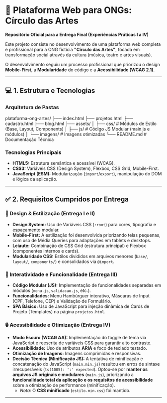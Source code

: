 # 🎨 Plataforma Web para ONGs: Círculo das Artes

**Repositório Oficial para a Entrega Final (Experiências Práticas I a IV)**

Este projeto consiste no desenvolvimento de uma plataforma web completa e profissional para a ONG fictícia **"Círculo das Artes"**, focada em transformação social através da cultura (música, teatro e artes visuais).

O desenvolvimento seguiu um processo profissional que priorizou o design **Mobile-First**, a **Modularidade** do código e a **Acessibilidade (WCAG 2.1)**.

---

## 💻 1. Estrutura e Tecnologias

### Arquitetura de Pastas
plataforma-ong-artes/ ├── index.html ├── projetos.html ├── cadastro.html ├── blog.html ├── assets/ │ ├── css/ # Módulos de Estilo (Base, Layout, Components) │ ├── js/ # Código JS Modular (main.js e módulos) │ └── imagens/ # Imagens otimizadas └── README.md # Documentação Técnica

### Tecnologias Principais

* **HTML5:** Estrutura semântica e acessível (WCAG).
* **CSS3:** Variáveis CSS (Design System), Flexbox, CSS Grid, Mobile-First.
* **JavaScript (ESM):** Modularização (`import`/`export`), manipulação do DOM e lógica da aplicação.

---

## ✅ 2. Requisitos Cumpridos por Entrega

### 🎨 Design & Estilização (Entrega I e II)

* **Design System:** Uso de Variáveis CSS (`:root`) para cores, tipografia e espaçamento modular.
* **Mobile-First:** A estilização foi desenvolvida priorizando telas pequenas, com uso de Média Queries para adaptações em tablets e desktops.
* **Leiaute:** Combinação de CSS Grid (estrutura principal) e Flexbox (componentes internos e cards).
* **Modularidade CSS:** Estilos divididos em arquivos menores (`base/`, `layout/`, `components/`) e consolidados via `@import`.

### 🚀 Interatividade e Funcionalidade (Entrega III)

* **Código Modular (JS):** Implementação de funcionalidades separadas em módulos (`menu.js`, `validacao.js`, etc.).
* **Funcionalidades:** Menu Hambúrguer interativo, Máscaras de Input (CPF, Telefone, CEP) e Validação de Formulário.
* **SPA Básico:** Uso de JavaScript para injeção dinâmica de Cards de Projeto (Templates) na página `projetos.html`.

### 🔒 Acessibilidade e Otimização (Entrega IV)

* **Modo Escuro (WCAG AA):** Implementação do toggle de tema via JavaScript e reescrita de variáveis CSS para garantir alto contraste.
* **Acessibilidade:** Uso de atributos **ARIA** e foco de teclado testado.
* **Otimização de Imagens:** Imagens comprimidas e responsivas.
* **Decisão Técnica (Minificação JS):** A tentativa de minificação e concatenação do JavaScript (`main.min.js`) resultou em erros de sintaxe irrecuperáveis (`ts(1005): ':' expected`). Optou-se por **manter os arquivos JS originais e modulares** (`main.js`), priorizando a **funcionalidade total da aplicação e os requisitos de acessibilidade** sobre a otimização de performance (minificação).
    * *Nota:* O **CSS minificado** (`estilo.min.css`) foi mantido.

---